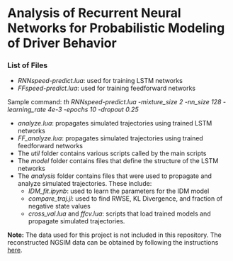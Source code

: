 # Analysis of Recurrent Neural Networks for Probabilistic Modeling of Driver Behavior #

### List of Files ###

* *RNNspeed-predict.lua*: used for training LSTM networks
* *FFspeed-predict.lua*: used for training feedforward networks

Sample command: 
*th RNNspeed-predict.lua -mixture_size 2 -nn_size 128 -learning_rate 4e-3 -epochs 10 -dropout 0.25*

* *analyze.lua*: propagates simulated trajectories using trained LSTM networks
* *FF_analyze.lua*: propagates simulated trajectories using trained feedforward networks
* The *util* folder contains various scripts called by the main scripts
* The *model* folder contains files that define the structure of the LSTM networks
* The *analysis* folder contains files that were used to propagate and analyze simulated trajectories.  These include:
    * *IDM_fit.ipynb*: used to learn the parameters for the IDM model
    * *compare_traj.jl*: used to find RWSE, KL Divergence, and fraction of negative state values
    * *cross_val.lua* and *ffcv.lua*: scripts that load trained models and propagate simulated trajectories.

**Note:** The data used for this project is not included in this repository.  The reconstructed NGSIM data can be obtained by following the instructions [here](http://multitude-project.eu/enhanced-ngsim.html).